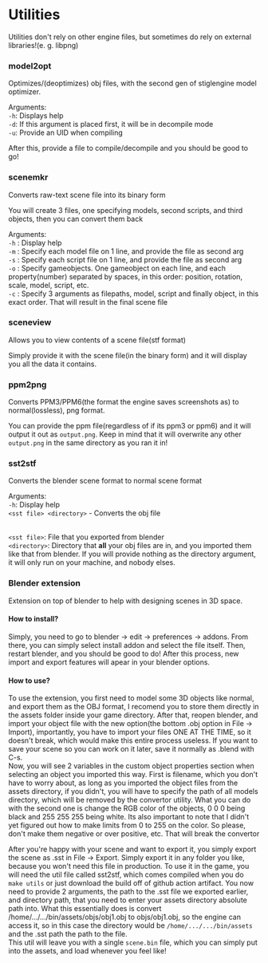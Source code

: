 # Utilities
Utilities don't rely on other engine files, but sometimes do rely on external libraries!(e. g. libpng)

### model2opt
Optimizes/(deoptimizes) obj files, with the second gen of stiglengine model optimizer.

Arguments:<br>
`-h`: Displays help<br>
`-d`: If this argument is placed first, it will be in decompile mode <br>
`-u`: Provide an UID when compiling <br>

After this, provide a file to compile/decompile and you should be good to go!

### scenemkr
Converts raw-text scene file into its binary form<br>

You will create 3 files, one specifying models, second scripts, and third objects, then you can convert them back

Arguments:<br>
`-h` : Display help <br>
`-m` : Specify each model file on 1 line, and provide the file as second arg <br>
`-s` : Specify each script file on 1 line, and provide the file as second arg <br>
`-o` : Specify gameobjects. One gameobject on each line, and each property(number) separated by spaces, in this order: position, rotation, scale, model, script, etc. <br>
`-c` : Specify 3 arguments as filepaths, model, script and finally object, in this exact order. That will result in the final scene file <br>

### sceneview
Allows you to view contents of a scene file(stf format)<br>

Simply provide it with the scene file(in the binary form) and it will display you all the data it contains.

### ppm2png
Converts PPM3/PPM6(the format the engine saves screenshots as) to normal(lossless), png format.<br>

You can provide the ppm file(regardless of if its ppm3 or ppm6) and it will output it out as `output.png`. Keep in mind that it will overwrite any other `output.png` in the same directory as you ran it in!<br>

### sst2stf
Converts the blender scene format to normal scene format<br>

Arguments:<br>
`-h`: Display help <br>
`<sst file> <directory>` - Converts the obj file<br><br>

`<sst file>`: File that you exported from blender<br>
`<directory>`: Directory that **all** your obj files are in, and you imported them like that from blender. If you will provide nothing as the directory argument, it will only run on your machine, and nobody elses.

### Blender extension

Extension on top of blender to help with designing scenes in 3D space.

#### How to install?

Simply, you need to go to blender -> edit -> preferences -> addons. From there, you can simply select install addon and select the file itself.
Then, restart blender, and you should be good to do!
After this process, new import and export features will apear in your blender options.
    
#### How to use?

To use the extension, you first need to model some 3D objects like normal, and export them as the OBJ format, I recomend you to store them directly in the assets folder inside your game directory. After that, reopen blender, and import your object file with the new option(the bottom .obj option in File -> Import), importantly, you have to import your files ONE AT THE TIME, so it doesn't break, which would make this entire process useless. If you want to save your scene so you can work on it later, save it normally as .blend with C-s.<br>
Now, you will see 2 variables in the custom object properties section when selecting an object you imported this way. First is filename, which you don't have to worry about, as long as you imported the object files from the assets directory, if you didn't, you will have to specify the path of all models directory, which will be removed by the convertor utility. What you can do with the second one is change the RGB color of the objects, 0 0 0 being  black and 255 255 255 being white. Its also important to note that I didn't yet figured out how to make limits from 0 to 255 on the color. So please, don't make them negative or over positive, etc. That will break the convertor<br>

After you're happy with your scene and want to export it, you simply export the scene as .sst in File -> Export. Simply export it in any folder you like, because you won't need this file in production. To use it in the game, you will need the util file called sst2stf, which comes compiled when you do `make utils` or just download the build off of github action artifact. You now need to provide 2 arguments, the path to the .sst file we exported earlier, and directory path, that you need to enter your assets directory absolute path into. What this essentially does is convert /home/.../.../bin/assets/objs/obj1.obj to objs/obj1.obj, so the engine can access it, so in this case the directory would be `/home/.../.../bin/assets` and the .sst path the path to the file. <br>
This util will leave you with a single `scene.bin` file, which you can simply put into the assets, and load whenever you feel like!

